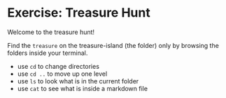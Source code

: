 # Exercise: Treasure Hunt

Welcome to the treasure hunt!

Find the `treasure` on the treasure-island (the folder) only by browsing the folders inside your terminal.

- use `cd` to change directories
- use `cd ..` to move up one level
- use `ls` to look what is in the current folder
- use `cat` to see what is inside a markdown file
